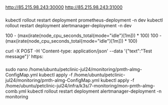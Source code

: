 




###

http://85.215.98.243:30000
http://85.215.98.243:31000

###

kubectl rollout restart deployment prometheus-deployment -n dev
kubectl rollout restart deployment alertmanager-deployment -n dev

100 - (max(irate(node_cpu_seconds_total{mode=\"idle\"}[1m])) * 100)
100 - (max(irate(node_cpu_seconds_total{mode="idle"}[1m])) * 100)

curl -X POST -H 'Content-type: application/json' --data '{"text":"Test message"}' https:


###

sudo nano /home/ubuntu/petclinic-jul24/monitoring/pmth-almg-ConfigMap.yml
kubectl apply -f /home/ubuntu/petclinic-jul24/monitoring/pmth-almg-ConfigMap.yml
kubectl apply -f /home/ubuntu/petclinic-jul24/infra/k3s/7-monitoring/mon-pmth-almg-comb.yml 
kubectl rollout restart deployment alertmanager-deployment -n monitoring

###

















#